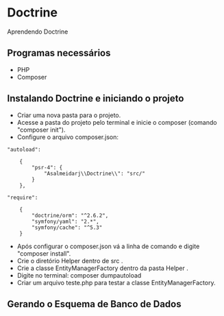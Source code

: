 # Doctrine
Aprendendo Doctrine

## Programas necessários 

- PHP
- Composer

## Instalando Doctrine e iniciando o projeto

- Criar uma nova pasta para o projeto.
- Acesse a pasta do projeto pelo terminal e inicie o composer (comando "composer init").
- Configure o arquivo composer.json:

`"autoload":`
```
    {
        "psr-4": {
            "Asalmeidarj\\Doctrine\\": "src/"
        }
    },

```

`"require":`

```
    {
        "doctrine/orm": "^2.6.2",
        "symfony/yaml": "2.*",
        "symfony/cache": "^5.3"
    }
```

- Após configurar o composer.json vá a linha de comando e digite "composer install".
- Crie o diretório Helper dentro de src .
- Crie a classe EntityManagerFactory dentro da pasta Helper .
- Digite no terminal: composer dumpautoload
- Criar um arquivo teste.php para testar a classe EntityManagerFactory.

## Gerando o Esquema de Banco de Dados





